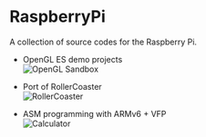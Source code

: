 # RaspberryPi
A collection of source codes for the Raspberry Pi. 
* OpenGL ES demo projects  
![OpenGL Sandbox](http://blog.cyring.free.fr/wp-content/uploads/2013/01/Cube-GLES.png)

* Port of RollerCoaster  
![RollerCoaster](http://blog.cyring.free.fr/wp-content/uploads/2013/01/RollerCoaster_1.png)

* ASM programming with ARMv6 + VFP  
![Calculator](http://blog.cyring.free.fr/wp-content/uploads/2012/12/CyrIng_fcalc5_ARM_ASM_C.png)
